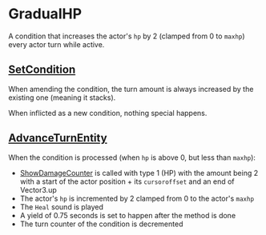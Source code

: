 # GradualHP
A condition that increases the actor's `hp` by 2 (clamped from 0 to `maxhp`) every actor turn while active.

## [SetCondition](../Conditions%20methods/SetCondition.md)
When amending the condition, the turn amount is always increased by the existing one (meaning it stacks).

When inflicted as a new condition, nothing special happens.

## [AdvanceTurnEntity](../../Battle%20flow/AdvanceTurnEntity.md)
When the condition is processed (when `hp` is above 0, but less than `maxhp`):

- [ShowDamageCounter](../../Visual%20rendering/ShowDamageCounter.md) is called with type 1 (HP) with the amount being 2 with a start of the actor position + its `cursoroffset` and an end of Vector3.up
- The actor's `hp` is incremented by 2 clamped from 0 to the actor's `maxhp`
- The `Heal` sound is played
- A yield of 0.75 seconds is set to happen after the method is done
- The turn counter of the condition is decremented
